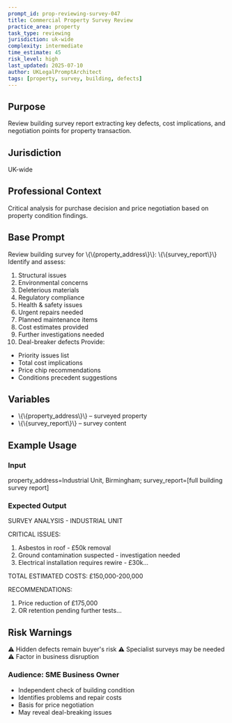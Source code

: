 ```yaml
---
prompt_id: prop-reviewing-survey-047
title: Commercial Property Survey Review
practice_area: property
task_type: reviewing
jurisdiction: uk-wide
complexity: intermediate
time_estimate: 45
risk_level: high
last_updated: 2025-07-10
author: UKLegalPromptArchitect
tags: [property, survey, building, defects]
---
```


## Purpose
Review building survey report extracting key defects, cost implications, and negotiation points for property transaction.

## Jurisdiction
UK-wide

## Professional Context
Critical analysis for purchase decision and price negotiation based on property condition findings.

## Base Prompt
Review building survey for \\{\\{property_address\\}\\}:
\\{\\{survey_report\\}\\}
Identify and assess:
1. Structural issues
2. Environmental concerns
3. Deleterious materials
4. Regulatory compliance
5. Health & safety issues
6. Urgent repairs needed
7. Planned maintenance items
8. Cost estimates provided
9. Further investigations needed
10. Deal-breaker defects
Provide:
- Priority issues list
- Total cost implications
- Price chip recommendations
- Conditions precedent suggestions

## Variables
- \\{\\{property_address\\}\\} – surveyed property
- \\{\\{survey_report\\}\\} – survey content

## Example Usage
### Input
property_address=Industrial Unit, Birmingham; survey_report=[full building survey report]

### Expected Output
SURVEY ANALYSIS - INDUSTRIAL UNIT

CRITICAL ISSUES:
1. Asbestos in roof - £50k removal
2. Ground contamination suspected - investigation needed
3. Electrical installation requires rewire - £30k...

TOTAL ESTIMATED COSTS: £150,000-200,000

RECOMMENDATIONS:
1. Price reduction of £175,000
2. OR retention pending further tests...

## Risk Warnings
⚠️ Hidden defects remain buyer's risk
⚠️ Specialist surveys may be needed
⚠️ Factor in business disruption

### Audience: SME Business Owner
- Independent check of building condition
- Identifies problems and repair costs
- Basis for price negotiation
- May reveal deal-breaking issues
